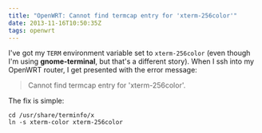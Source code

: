 ```yaml
---
title: "OpenWRT: Cannot find termcap entry for 'xterm-256color'"
date: 2013-11-16T10:50:35Z
tags: openwrt
---
```

I've got my `TERM` environment variable set to `xterm-256color`
(even though I'm using **gnome-terminal**, but that's a different story).
When I ssh into my OpenWRT router, I get presented with the error message:

> Cannot find termcap entry for 'xterm-256color'.

The fix is simple:

    cd /usr/share/terminfo/x
    ln -s xterm-color xterm-256color
